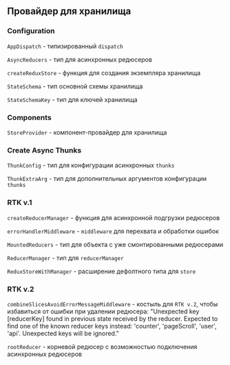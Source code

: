 ## Провайдер для хранилища

### Configuration

`AppDispatch` - типизированный `dispatch`

`AsyncReducers` - тип для асинхронных редюсеров

`createReduxStore` - функция для создания экземпляра хранилища

`StateSchema` - тип основной схемы хранилища

`StateSchemaKey` - тип для ключей хранилища

### Components

`StoreProvider` - компонент-провайдер для хранилища

### Create Async Thunks

`ThunkConfig` - тип для конфигурации асинхронных `thunks`

`ThunkExtraArg` - тип для дополнительных аргументов конфигурации `thunks`

### RTK v.1

`createReducerManager` - функция для асинхронной подгрузки редюсеров

`errorHandlerMiddleware` - `middleware` для перехвата и обработки ошибок

`MountedReducers` - тип для объекта с уже смонтированными редюсерами

`ReducerManager` - тип для `reducerManager`

`ReduxStoreWithManager` - расширение дефолтного типа для `store`

### RTK v.2

`combineSlicesAvoidErrorMessageMiddleware` - костыль для `RTK v.2`, чтобы избавиться от ошибки при удалении 
редюсера: "Unexpected key [reducerKey] found in previous state received by the reducer. Expected to find one
of the known reducer keys instead: 'counter', 'pageScroll', 'user', 'api'. Unexpected keys will be ignored."

`rootReducer` - корневой редюсер с возможностью подключения асинхронных редюсеров
